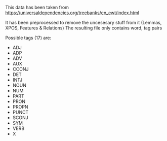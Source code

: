 This data has been taken from https://universaldependencies.org/treebanks/en_ewt/index.html

It has been preprocessed to remove the uncesesary stuff from it (Lemmas, XPOS, Features & Relations)
The resulting file only contains word, tag pairs

Possible tags (17) are:

* ADJ
* ADP
* ADV
* AUX
* CCONJ
* DET
* INTJ
* NOUN
* NUM
* PART
* PRON
* PROPN
* PUNCT
* SCONJ
* SYM
* VERB
* X